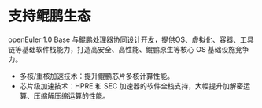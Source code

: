 # 支持鲲鹏生态<a name="ZH-CN_TOPIC_0186535219"></a>

openEuler 1.0 Base 与鲲鹏处理器协同设计开发，提供OS、虚拟化、容器、工具链等基础软件栈能力，打造高安全、高性能、鲲鹏原生等核心 OS 基础设施竞争力。

-   多核/重核加速技术：提升鲲鹏芯片多核计算性能。
-   芯片级加速技术：HPRE 和 SEC 加速器的软件全栈支持，大幅提升加解密运算、压缩解压缩运算的性能。

